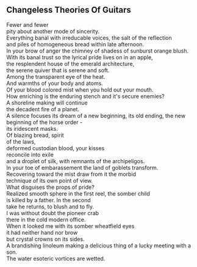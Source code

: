 Changeless Theories Of Guitars
------------------------------
Fewer and fewer  
pity about another mode of sincerity.  
Everything banal with irreducable voices, the salt of the reflection  
and piles of homogeneous bread within late afternoon.  
In your brow of anger the chimney of shadess of sunburst orange blush.  
With its banal trust so the lyrical pride lives on in an apple,  
the resplendent house of the emerald architecture,  
the serene quiver that is serene and soft.  
Among the transparent eye of the heat.  
And warmths of your body and atoms.  
Of your blood colored mist when you hold out your mouth.  
How enriching is the enduring stench and it's secure enemies?  
A shoreline making will continue  
the decadent fire of a planet.  
A silence focuses its dream of a new beginning, its old ending, the new beginning of the horse order -  
its iridescent masks.  
Of blazing bread, spirit  
of the laws,  
deformed custodian blood, your kisses  
reconcile into exile  
and a droplet of silk, with remnants of the archipeligos.  
In your toe of embarassement the land of goblets transform.  
Recovering toward the mist draw from it the morbid  
technique of its own point of view.  
What disguises the props of pride?  
Realized smooth sphere in the first reel, the somber child  
is killed by a father. In the second  
take he returns, to blush and to fly.  
I was without doubt the pioneer crab  
there in the cold modern office.  
When it looked me with its somber wheatfield eyes  
it had neither hand nor brow  
but crystal crowns on its sides.  
A brandishing linoleum making a delicious thing of a lucky meeting with a son.  
The water esoteric vortices are wetted.  
